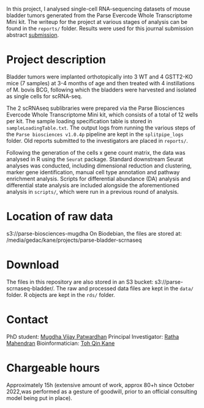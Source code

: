 In this project, I analysed single-cell RNA-sequencing datasets of mouse bladder tumors generated from the Parse Evercode Whole Transcriptome Mini kit. The writeup for the project at various stages of analysis can be found in the `reports/` folder. Results were used for this journal submission abstract [submission](https://aacrjournals.org/cancerres/article/84/8_Supplement/P29/742880/Abstract-P29-GSTT2-AND-THE-RESPONSE-TO-BCG).

# Project description

Bladder tumors were implanted orthotopically into 3 WT and 4 GSTT2-KO mice (7 samples) at 3-4 months of age and then treated with 4 instillations of M. bovis BCG, following which the bladders were harvested and isolated as single cells for scRNA-seq.

The 2 scRNAseq sublibraries were prepared via the Parse Biosciences Evercode Whole Transcriptome Mini kit, which consists of a total of 12 wells per kit. The sample loading specification table is stored in `sampleLoadingTable.txt`. The output logs from running the various steps of the `Parse biosciences v1.0.4p` pipeline are kept
in the `splitpipe_logs` folder. Old reports submitted to the investigators are 
placed in `reports/`. 

Following the generation of the cells x gene count matrix, the data was analysed in R using the `Seurat` package. Standard downstream Seurat analyses was conducted, including dimensional reduction and clustering, marker gene identification, manual cell type annotation and pathway enrichment analysis. Scripts for differential abundance (DA) analysis and differential state analysis are included alongside the aforementioned analysis in `scripts/`, which were run in a previous round of analysis. 

# Location of raw data

s3://parse-biosciences-mugdha
On Biodebian, the files are stored at: /media/gedac/kane/projects/parse-bladder-scrnaseq

# Download

The files in this repository are also stored in an S3 bucket: s3://parse-scrnaseq-bladder/. The raw and processed data files are kept in the 
`data/` folder. R objects are kept in the `rds/` folder. 

# Contact
PhD student: [Mugdha Vijay Patwardhan](mugdha.p@u.nus.edu)
Principal Investigator: [Ratha Mahendran](surrm@nus.edu.sg)
Bioinformatician: [Toh Qin Kane](kane9530@hotmail.com)

# Chargeable hours

Approximately 15h (extensive amount of work, approx 80+h since October 2022,was performed as a gesture of goodwill, prior to an official consulting model being put in place).

